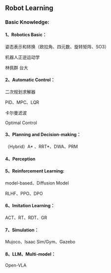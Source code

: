 ## Robot Learning

### Basic Knowledge:

#### 1、Robotics Basic：

姿态表示和转换（欧拉角、四元数、旋转矩阵、SO3）

机器人正逆运动学

林佩群 台大



#### 2、Automatic Control：

二次规划求解器

PID、MPC、LQR

卡尔曼滤波

 Optimal Control



#### 3、Planning and Decision-making：

（Hybrid）A* 、RRT*、DWA、PRM



#### 4、Perception





#### 5、Reinforcement Learning:

model-based、Diffusion Model

RLHF、PPO、DPO



#### 6、Imitation Learning：

ACT、RT、RDT、GR



#### 7、Simulation：

Mujoco、Isaac Sim/Gym、Gazebo



#### 8、LLM、Multi-model：

Open-VLA























